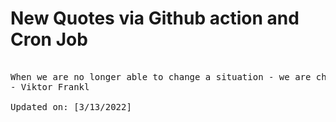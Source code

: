 # New Quotes via Github action and Cron Job

<pre>
<!-- #quote -->
When we are no longer able to change a situation - we are challenged to change ourselves.
- Viktor Frankl

Updated on: [3/13/2022]
<!-- #quoteEnd -->
</pre>
